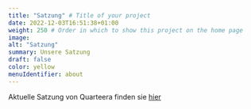 ```yaml
---
title: "Satzung" # Title of your project
date: 2022-12-03T16:51:38+01:00
weight: 250 # Order in which to show this project on the home page
image: 
alt: "Satzung"
summary: Unsere Satzung
draft: false
color: yellow
menuIdentifier: about
---
```


Aktuelle Satzung von Quarteera finden sie [hier](http://quarteera.de/files/satzung.pdf)
